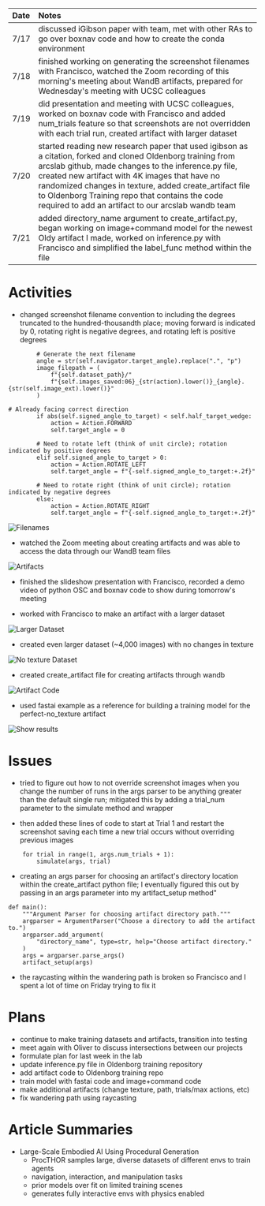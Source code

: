 | Date   | Notes
| :----- | :-------------------------------
|7/17 | discussed iGibson paper with team, met with other RAs to go over boxnav code and how to create the conda environment
|7/18 | finished working on generating the screenshot filenames with Francisco, watched the Zoom recording of this morning's meeting about WandB artifacts, prepared for Wednesday's meeting with UCSC colleagues
|7/19 | did presentation and meeting with UCSC colleagues, worked on boxnav code with Francisco and added num_trials feature so that screenshots are not overridden with each trial run, created artifact with larger dataset
|7/20 | started reading new research paper that used igibson as a citation, forked and cloned Oldenborg training from arcslab github, made changes to the inference.py file, created new artifact with 4K images that have no randomized changes in texture, added create_artifact file to Oldenborg Training repo that contains the code required to add an artifact to our arcslab wandb team
|7/21 | added directory_name argument to create_artifact.py, began working on image+command model for the newest Oldy artifact I made, worked on inference.py with Francisco and simplified the label_func method within the file

# Activities

- changed screenshot filename convention to including the degrees truncated to the hundred-thousandth place; moving forward is indicated by 0, rotating right is negative degrees, and rotating left is positive degrees

```
        # Generate the next filename
        angle = str(self.navigator.target_angle).replace(".", "p")
        image_filepath = (
            f"{self.dataset_path}/"
            f"{self.images_saved:06}_{str(action).lower()}_{angle}.{str(self.image_ext).lower()}"
        )
```
```
# Already facing correct direction
        if abs(self.signed_angle_to_target) < self.half_target_wedge:
            action = Action.FORWARD
            self.target_angle = 0

        # Need to rotate left (think of unit circle); rotation indicated by positive degrees
        elif self.signed_angle_to_target > 0:
            action = Action.ROTATE_LEFT
            self.target_angle = f"{-self.signed_angle_to_target:+.2f}"

        # Need to rotate right (think of unit circle); rotation indicated by negative degrees
        else:
            action = Action.ROTATE_RIGHT
            self.target_angle = f"{-self.signed_angle_to_target:+.2f}"
```
![Filenames](/assets/2023-07-24/filenames.png)

- watched the Zoom meeting about creating artifacts and was able to access the data through our WandB team files

![Artifacts](/assets/2023-07-24/teamartifacts.png)

- finished the slideshow presentation with Francisco, recorded a demo video of python OSC and boxnav code to show during tomorrow's meeting

- worked with Francisco to make an artifact with a larger dataset

![Larger Dataset](/assets/2023-07-24/largerdataset.png)

- created even larger dataset (~4,000 images) with no changes in texture

![No texture Dataset](/assets/2023-07-24/notexture.png)

- created create_artifact file for creating artifacts through wandb 

![Artifact Code](/assets/2023-07-24/artifactcode.png)

- used fastai example as a reference for building a training model for the perfect-no_texture artifact

![Show results](/assets/2023-07-24/showresults.png)

# Issues
- tried to figure out how to not override screenshot images when you change the number of runs in the args parser to be anything greater than the default single run; mitigated this by adding a trial_num parameter to the simulate method and wrapper

- then added these lines of code to start at Trial 1 and restart the screenshot saving each time a new trial occurs without overriding previous images

```
    for trial in range(1, args.num_trials + 1):
        simulate(args, trial)
```

- creating an args parser for choosing an artifact's directory location within the create_artifact python file; I eventually figured this out by passing in an args parameter into my artifact_setup method"

```
def main():
    """Argument Parser for choosing artifact directory path."""
    argparser = ArgumentParser("Choose a directory to add the artifact to.")
    argparser.add_argument(
        "directory_name", type=str, help="Choose artifact directory."
    )
    args = argparser.parse_args()
    artifact_setup(args)
```

- the raycasting within the wandering path is broken so Francisco and I spent a lot of time on Friday trying to fix it


# Plans
- continue to make training datasets and artifacts, transition into testing
- meet again with Oliver to discuss intersections between our projects
- formulate plan for last week in the lab
- update inference.py file in Oldenborg training repository
- add artifact code to Oldenborg training repo
- train model with fastai code and image+command code
- make additional artifacts (change texture, path, trials/max actions, etc)
- fix wandering path using raycasting




# Article Summaries

- Large-Scale Embodied AI Using Procedural Generation 
    - ProcTHOR samples large, diverse datasets of different envs to train agents
    - navigation, interaction, and manipulation tasks
    - prior models over fit on limited training scenes
    - generates fully interactive envs with physics enabled